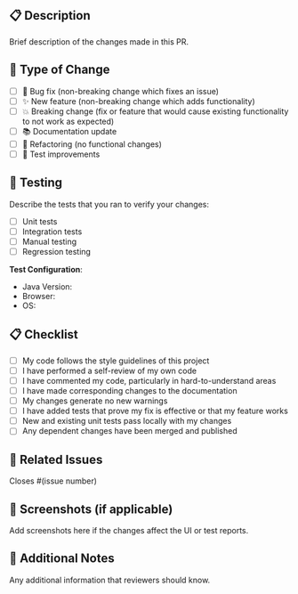 ## 📋 Description
Brief description of the changes made in this PR.

## 🔄 Type of Change
- [ ] 🐛 Bug fix (non-breaking change which fixes an issue)
- [ ] ✨ New feature (non-breaking change which adds functionality)
- [ ] 💥 Breaking change (fix or feature that would cause existing functionality to not work as expected)
- [ ] 📚 Documentation update
- [ ] 🔧 Refactoring (no functional changes)
- [ ] 🧪 Test improvements

## 🧪 Testing
Describe the tests that you ran to verify your changes:

- [ ] Unit tests
- [ ] Integration tests  
- [ ] Manual testing
- [ ] Regression testing

**Test Configuration**:
- Java Version: 
- Browser: 
- OS: 

## 📋 Checklist
- [ ] My code follows the style guidelines of this project
- [ ] I have performed a self-review of my own code
- [ ] I have commented my code, particularly in hard-to-understand areas
- [ ] I have made corresponding changes to the documentation
- [ ] My changes generate no new warnings
- [ ] I have added tests that prove my fix is effective or that my feature works
- [ ] New and existing unit tests pass locally with my changes
- [ ] Any dependent changes have been merged and published

## 🔗 Related Issues
Closes #(issue number)

## 📸 Screenshots (if applicable)
Add screenshots here if the changes affect the UI or test reports.

## 📝 Additional Notes
Any additional information that reviewers should know.
